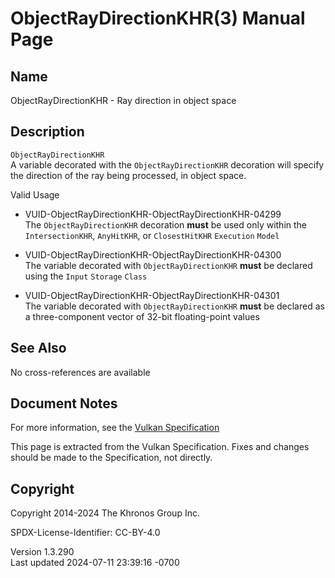 # ObjectRayDirectionKHR(3) Manual Page

## Name

ObjectRayDirectionKHR - Ray direction in object space



## <a href="#_description" class="anchor"></a>Description

`ObjectRayDirectionKHR`  
A variable decorated with the `ObjectRayDirectionKHR` decoration will
specify the direction of the ray being processed, in object space.

Valid Usage

- <a href="#VUID-ObjectRayDirectionKHR-ObjectRayDirectionKHR-04299"
  id="VUID-ObjectRayDirectionKHR-ObjectRayDirectionKHR-04299"></a>
  VUID-ObjectRayDirectionKHR-ObjectRayDirectionKHR-04299  
  The `ObjectRayDirectionKHR` decoration **must** be used only within
  the `IntersectionKHR`, `AnyHitKHR`, or `ClosestHitKHR` `Execution`
  `Model`

- <a href="#VUID-ObjectRayDirectionKHR-ObjectRayDirectionKHR-04300"
  id="VUID-ObjectRayDirectionKHR-ObjectRayDirectionKHR-04300"></a>
  VUID-ObjectRayDirectionKHR-ObjectRayDirectionKHR-04300  
  The variable decorated with `ObjectRayDirectionKHR` **must** be
  declared using the `Input` `Storage` `Class`

- <a href="#VUID-ObjectRayDirectionKHR-ObjectRayDirectionKHR-04301"
  id="VUID-ObjectRayDirectionKHR-ObjectRayDirectionKHR-04301"></a>
  VUID-ObjectRayDirectionKHR-ObjectRayDirectionKHR-04301  
  The variable decorated with `ObjectRayDirectionKHR` **must** be
  declared as a three-component vector of 32-bit floating-point values

## <a href="#_see_also" class="anchor"></a>See Also

No cross-references are available

## <a href="#_document_notes" class="anchor"></a>Document Notes

For more information, see the <a
href="https://registry.khronos.org/vulkan/specs/1.3-extensions/html/vkspec.html#ObjectRayDirectionKHR"
target="_blank" rel="noopener">Vulkan Specification</a>

This page is extracted from the Vulkan Specification. Fixes and changes
should be made to the Specification, not directly.

## <a href="#_copyright" class="anchor"></a>Copyright

Copyright 2014-2024 The Khronos Group Inc.

SPDX-License-Identifier: CC-BY-4.0

Version 1.3.290  
Last updated 2024-07-11 23:39:16 -0700
